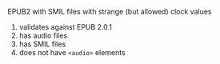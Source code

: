 EPUB2 with SMIL files with strange (but allowed) clock values

1. validates against EPUB 2.0.1
2. has audio files
3. has SMIL files
4. does not have `<audio>` elements

